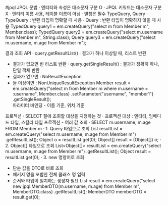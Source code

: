 #jpql
JPQL 문법
 · 엔티티와 속성은 대소문자 구분 O
 · JPQL 키워드는 대소문자 구분 X
 · 엔티티 이름 사용, 테이블 이름이 아님
 · 별칭은 필수
TypeQuery, Query
 · TypeQuery : 반환 타입이 명확할 때 사용
 · Query : 반환 타입이 명확하지 않을 때 사용
TypedQuery<Member> query1 = em.createQuery("select m from Member m", Member.class);
TypedQuery<String> query2 = em.createQuery("select m.username from Member m", String.class);
Query query3 = em.createQuery("select m.username, m.age from Member m");

결과 조회 API
 · query.getResultList() : 결과가 하나 이상일 때, 리스트 반환
  - 결과가 없으면 빈 리스트 반환
 · query.getSingleResult() : 결과가 정확히 하나, 단일 객체 반환
  - 결과가 없으면 : NoResultException
  - 둘 이상이면 : NonUniqueResultException
Member result = em.createQuery("select m from Member m where m.username = :username", Member.class)
.setParameter("username", "member1")
.getSingleResult();  
파라미터 바인딩 - 이름 기준, 위치 기준 

프로젝션
 · SELECT 절에 조회할 대상을 지정하는 것
 · 프로젝션 대상 : 엔티티, 임베디드 타입, 스칼라 타입
프로젝션 - 여러 값 조회
 · SELECT m.username, m.age FROM Member m
 · 1. Query 타입으로 조회
    List resultList = em.createQuery("select m.username, m.age from Member m")
    .getResultList();
    Object o = resultList.get(0);
    Object[] result = (Object[]) o; 
 · 2. Object[] 타입으로 조회
    List<Object[]> resultList = em.createQuery("select m.username, m.age from Member m")
    .getResultList();
    Object result = resultList.get(0); 
 · 3. new 명령어로 조회
  - 단순 값을 DTO로 바로 조회
  - 패키지 명을 포함한 전체 클래스 명 입력
  - 순서와 타입이 일치하는 생성자 필요
    List<MemberDTO> result = em.createQuery("select new jpql.MemberDTO(m.username, m.age) from Member m", MemberDTO.class)
    .getResultList();
    MemberDTO memberDTO = result.get(0);
 